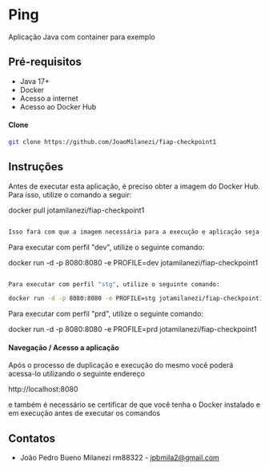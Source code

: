 # Ping

Aplicação Java com container para exemplo

## Pré-requisitos

- Java 17+
- Docker 
- Acesso a internet
- Acesso ao Docker Hub

#### Clone

```bash
git clone https://github.com/JoaoMilanezi/fiap-checkpoint1
```

## Instruções

Antes de executar esta aplicação, é preciso obter a imagem do Docker Hub. Para isso, utilize o comando a seguir:

docker pull jotamilanezi/fiap-checkpoint1

```bash

Isso fará com que a imagem necessária para a execução e aplicação seja aplicada em seu ambiente local

```

Para executar com perfil "dev", utilize o seguinte comando:

docker run -d -p 8080:8080 -e PROFILE=dev jotamilanezi/fiap-checkpoint1

```bash

Para executar com perfil "stg", utilize o seguinte comando:

docker run -d -p 8080:8080 -e PROFILE=stg jotamilanezi/fiap-checkpoint1

```

Para executar com perfil "prd", utilize o seguinte comando:

docker run -d -p 8080:8080 -e PROFILE=prd jotamilanezi/fiap-checkpoint1



#### Navegação / Acesso a aplicação

Após o processo de duplicação e execução do mesmo você poderá acessa-lo utilizando o seguinte endereço

http://localhost:8080

e também é necessário se certificar de que você tenha o Docker instalado e em execução antes de executar os comandos



## Contatos

- João Pedro Bueno Milanezi rm88322 - jpbmila2@gmail.com



